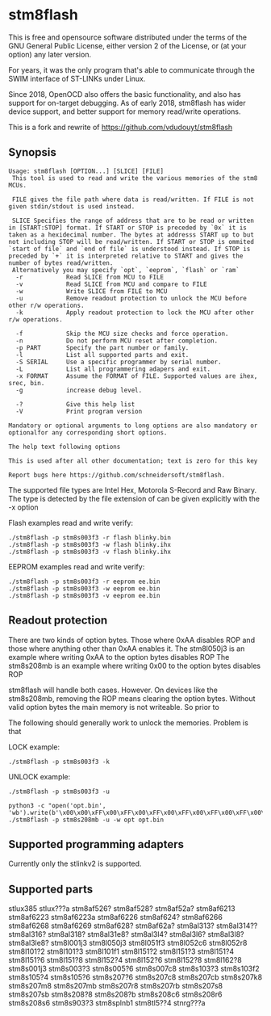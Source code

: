 stm8flash
=========

This is free and opensource software distributed under the terms of the GNU General Public License,
either version 2 of the License, or (at your option) any later version.

For years, it was the only program that's able to communicate through the SWIM interface of ST-LINKs under Linux.

Since 2018, OpenOCD also offers the basic functionality, and also has support for on-target debugging.
As of early 2018, stm8flash has wider device support, and better support for memory read/write operations.

This is a fork and rewrite of https://github.com/vdudouyt/stm8flash 

Synopsis
--------

```nohighlight
Usage: stm8flash [OPTION...] [SLICE] [FILE]
 This tool is used to read and write the various memories of the stm8 MCUs.

 FILE gives the file path where data is read/written. If FILE is not given stdin/stdout is used instead.

 SLICE Specifies the range of address that are to be read or written in [START:STOP] format. If START or STOP is preceded by `0x` it is taken as a hexidecimal number. The bytes at addresss START up to but not including STOP will be read/written. If START or STOP is ommited `start of file` and `end of file` is understood instead. If STOP is preceded by `+` it is interpreted relative to START and gives the number of bytes read/written.
 Alternatively you may specify `opt`, `eeprom`, `flash` or `ram`
  -r            Read SLICE from MCU to FILE
  -v            Read SLICE from MCU and compare to FILE
  -w            Write SLICE from FILE to MCU
  -u            Remove readout protection to unlock the MCU before other r/w operations.
  -k            Apply readout protection to lock the MCU after other r/w operations.

  -f            Skip the MCU size checks and force operation.
  -n            Do not perform MCU reset after completion.
  -p PART       Specify the part number or family.
  -l            List all supported parts and exit.
  -S SERIAL     Use a specific programmer by serial number.
  -L            List all programmering adapers and exit.
  -x FORMAT     Assume the FORMAT of FILE. Supported values are ihex, srec, bin.
  -g            increase debug level.

  -?            Give this help list
  -V            Print program version

Mandatory or optional arguments to long options are also mandatory or optionalfor any corresponding short options.

The help text following options

This is used after all other documentation; text is zero for this key

Report bugs here https://github.com/schneidersoft/stm8flash.
```

The supported file types are Intel Hex, Motorola S-Record and Raw Binary. The type is detected by the file extension of can be given explicitly with the -x option

Flash examples read and write verify:
```nohighlight
./stm8flash -p stm8s003f3 -r flash blinky.bin
./stm8flash -p stm8s003f3 -w flash blinky.ihx
./stm8flash -p stm8s003f3 -v flash blinky.ihx
```

EEPROM examples read and write verify:
```nohighlight
./stm8flash -p stm8s003f3 -r eeprom ee.bin
./stm8flash -p stm8s003f3 -w eeprom ee.bin
./stm8flash -p stm8s003f3 -v eeprom ee.bin 
```

Readout protection
-------------

There are two kinds of option bytes. Those where 0xAA disables ROP and those where anything other than 0xAA enables it.
The stm8l050j3 is an example where writing 0xAA to the option bytes disables ROP
The stm8s208mb is an example where writing 0x00 to the option bytes disables ROP

stm8flash will handle both cases.
However. On devices like the stm8s208mb, removing the ROP means clearing the option bytes.
Without valid option bytes the main memory is not writeable.
So prior to 

The following should generally work to unlock the memories.
Problem is that

LOCK example:
```nohighlight
./stm8flash -p stm8s003f3 -k
```

UNLOCK example:
```nohighlight
./stm8flash -p stm8s003f3 -u

python3 -c "open('opt.bin', 'wb').write(b'\x00\x00\xFF\x00\xFF\x00\xFF\x00\xFF\x00\xFF\x00\xFF\x00\xFF')"
./stm8flash -p stm8s208mb -u -w opt opt.bin
```

Supported programming adapters
-------------
Currently only the stlinkv2 is supported.

Supported parts
-------------

stlux385 stlux???a stm8af526? stm8af528? stm8af52a? stm8af6213 stm8af6223 stm8af6223a stm8af6226 stm8af624? stm8af6266 stm8af6268 stm8af6269 stm8af628? stm8af62a? stm8al313? stm8al314?? stm8al316? stm8al318? stm8al31e8? stm8al3l4? stm8al3l6? stm8al3l8? stm8al3le8? stm8l001j3 stm8l050j3 stm8l051f3 stm8l052c6 stm8l052r8 stm8l101?2 stm8l101?3 stm8l101f1 stm8l151?2 stm8l151?3 stm8l151?4 stm8l151?6 stm8l151?8 stm8l152?4 stm8l152?6 stm8l152?8 stm8l162?8 stm8s001j3 stm8s003?3 stm8s005?6 stm8s007c8 stm8s103?3 stm8s103f2 stm8s105?4 stm8s105?6 stm8s207?6 stm8s207c8 stm8s207cb stm8s207k8 stm8s207m8 stm8s207mb stm8s207r8 stm8s207rb stm8s207s8 stm8s207sb stm8s208?8 stm8s208?b stm8s208c6 stm8s208r6 stm8s208s6 stm8s903?3 stm8splnb1 stm8tl5??4 stnrg???a
